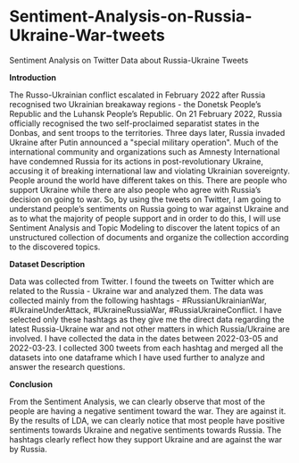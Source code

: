 # Sentiment-Analysis-on-Russia-Ukraine-War-tweets
Sentiment Analysis on Twitter Data about Russia-Ukraine Tweets

**Introduction**

The Russo-Ukrainian conflict escalated in February 2022 after Russia recognised two Ukrainian breakaway regions - the Donetsk People’s Republic and the Luhansk People’s Republic. On 21 February 2022, Russia officially recognised the two self-proclaimed separatist states in the Donbas, and sent troops to the territories. Three days later, Russia invaded Ukraine after Putin announced a "special military operation". Much of the international community and organizations such as Amnesty International have condemned Russia for its actions in post-revolutionary Ukraine, accusing it of breaking international law and violating Ukrainian sovereignty.  
People around the world have different takes on this. There are people who support Ukraine while there are also people who agree with Russia’s decision on going to war. So, by using the tweets on Twitter, I am going to understand people’s sentiments on Russia going to war against Ukraine and as to what the majority of people support and in order to do this, I will use Sentiment Analysis and Topic Modeling to discover the latent topics of an unstructured collection of documents and organize the collection according to the discovered topics.

**Dataset Description**

Data was collected from Twitter. I found the tweets on Twitter which are related to the Russia - Ukraine war and analyzed them. The data was collected mainly from the following hashtags - #RussianUkrainianWar, #UkraineUnderAttaсk, #UkraineRussiaWar, #RussiaUkraineConflict. I have selected only these hashtags as they give me the direct data regarding the latest Russia-Ukraine war and not other matters in which Russia/Ukraine are involved. I have collected the data in the dates between 2022-03-05 and 2022-03-23. I collected 300 tweets from each hashtag and merged all the datasets into one dataframe which I have used further to analyze and answer the research questions. 

**Conclusion**

From the Sentiment Analysis, we can clearly observe that most of the people are having a negative sentiment toward the war. They are against it.  By the results of LDA, we can clearly notice that most people have positive sentiments towards Ukraine and negative sentiments towards Russia. The hashtags clearly reflect how they support Ukraine and are against the war by Russia.


